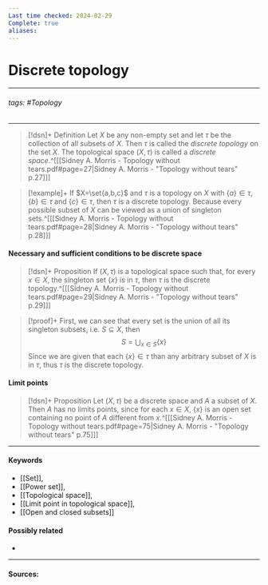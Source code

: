 ```yaml
---
Last time checked: 2024-02-29
Complete: true
aliases:
---
```

# Discrete topology
***
###### tags: #Topology 
***
>[!dsn]+ Definition
>Let $X$ be any non-empty set and let $\tau$ be the collection of all subsets of $X$. Then $\tau$ is called the *discrete topology* on the set $X$. The topological space $(X,\tau)$ is called a *discrete space*.^[[[Sidney A. Morris - Topology without tears.pdf#page=27|Sidney A. Morris - "Topology without tears" p.27]]]

>[!example]+
>If $X=\set{a,b,c}$ and $\tau$ is a topology on $X$ with $\{a\}\in\tau$, $\{b\}\in\tau$ and $\{c\}\in\tau$, then $\tau$ is a discrete topology. Because every possible subset of $X$ can be viewed as a union of singleton sets.^[[[Sidney A. Morris - Topology without tears.pdf#page=28|Sidney A. Morris - "Topology without tears" p.28]]]

#### Necessary and sufficient conditions to be discrete space
>[!dsn]+ Proposition
>If $(X,\tau)$ is a topological space such that, for every $x\in X$, the singleton set $\{x\}$ is in $\tau$, then $\tau$ is the discrete topology.^[[[Sidney A. Morris - Topology without tears.pdf#page=29|Sidney A. Morris - "Topology without tears" p.29]]]

>[!proof]+
>First, we can see that every set is the union of all its singleton subsets, i.e. $S\subseteq X$, then
>$$S=\bigcup_{x\in S}\{x\}$$
>Since we are given that each $\{x\}\in\tau$ than any arbitrary subset of $X$ is in $\tau$, thus $\tau$ is the discrete topology.

#### Limit points
>[!dsn]+ Proposition
>Let $(X,\tau)$ be a discrete space and $A$ a subset of $X$. Then $A$ has no limits points, since for each $x\in X$, $\{x\}$ is an open set containing no point of $A$ different from $x$.^[[[Sidney A. Morris - Topology without tears.pdf#page=75|Sidney A. Morris - "Topology without tears" p.75]]]

***
#### Keywords
- [[Set]],
- [[Power set]],
- [[Topological space]],
- [[Limit point in topological space]],
- [[Open and closed subsets]]
#### Possibly related
- 
***
#### Sources: